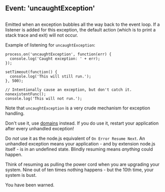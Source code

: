## Event: 'uncaughtException'

## 

Emitted when an exception bubbles all the way back to the event loop. If a
listener is added for this exception, the default action (which is to print
a stack trace and exit) will not occur.

Example of listening for `uncaughtException`:

    process.on('uncaughtException', function(err) {
      console.log('Caught exception: ' + err);
    });
    
    setTimeout(function() {
      console.log('This will still run.');
    }, 500);
    
    // Intentionally cause an exception, but don't catch it.
    nonexistentFunc();
    console.log('This will not run.');

Note that `uncaughtException` is a very crude mechanism for exception
handling.

Don't use it, use [domains][0] instead. If you do use it, restart
your application after every unhandled exception!

Do _not_ use it as the node.js equivalent of `On Error Resume Next`. An
unhandled exception means your application - and by extension node.js itself -
is in an undefined state. Blindly resuming means _anything_ could happen.

Think of resuming as pulling the power cord when you are upgrading your system.
Nine out of ten times nothing happens - but the 10th time, your system is bust.

You have been warned.


[0]: domain.html
